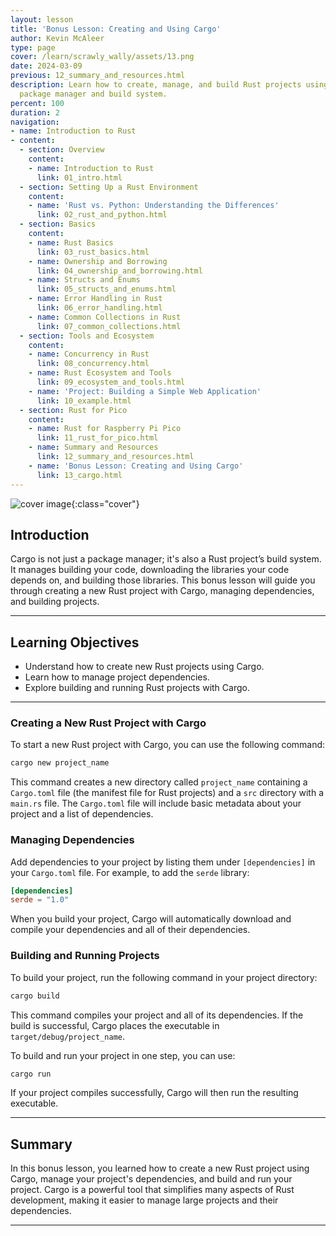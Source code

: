```yaml
---
layout: lesson
title: 'Bonus Lesson: Creating and Using Cargo'
author: Kevin McAleer
type: page
cover: /learn/scrawly_wally/assets/13.png
date: 2024-03-09
previous: 12_summary_and_resources.html
description: Learn how to create, manage, and build Rust projects using Cargo, Rust's
  package manager and build system.
percent: 100
duration: 2
navigation:
- name: Introduction to Rust
- content:
  - section: Overview
    content:
    - name: Introduction to Rust
      link: 01_intro.html
  - section: Setting Up a Rust Environment
    content:
    - name: 'Rust vs. Python: Understanding the Differences'
      link: 02_rust_and_python.html
  - section: Basics
    content:
    - name: Rust Basics
      link: 03_rust_basics.html
    - name: Ownership and Borrowing
      link: 04_ownership_and_borrowing.html
    - name: Structs and Enums
      link: 05_structs_and_enums.html
    - name: Error Handling in Rust
      link: 06_error_handling.html
    - name: Common Collections in Rust
      link: 07_common_collections.html
  - section: Tools and Ecosystem
    content:
    - name: Concurrency in Rust
      link: 08_concurrency.html
    - name: Rust Ecosystem and Tools
      link: 09_ecosystem_and_tools.html
    - name: 'Project: Building a Simple Web Application'
      link: 10_example.html
  - section: Rust for Pico
    content:
    - name: Rust for Raspberry Pi Pico
      link: 11_rust_for_pico.html
    - name: Summary and Resources
      link: 12_summary_and_resources.html
    - name: 'Bonus Lesson: Creating and Using Cargo'
      link: 13_cargo.html
---
```



![cover image]({{page.cover}}){:class="cover"}

## Introduction

Cargo is not just a package manager; it's also a Rust project’s build system. It manages building your code, downloading the libraries your code depends on, and building those libraries. This bonus lesson will guide you through creating a new Rust project with Cargo, managing dependencies, and building projects.

---

## Learning Objectives

- Understand how to create new Rust projects using Cargo.
- Learn how to manage project dependencies.
- Explore building and running Rust projects with Cargo.

---

### Creating a New Rust Project with Cargo

To start a new Rust project with Cargo, you can use the following command:

```bash
cargo new project_name
```

This command creates a new directory called `project_name` containing a `Cargo.toml` file (the manifest file for Rust projects) and a `src` directory with a `main.rs` file. The `Cargo.toml` file will include basic metadata about your project and a list of dependencies.

### Managing Dependencies

Add dependencies to your project by listing them under `[dependencies]` in your `Cargo.toml` file. For example, to add the `serde` library:

```toml
[dependencies]
serde = "1.0"
```

When you build your project, Cargo will automatically download and compile your dependencies and all of their dependencies.

### Building and Running Projects

To build your project, run the following command in your project directory:

```bash
cargo build
```

This command compiles your project and all of its dependencies. If the build is successful, Cargo places the executable in `target/debug/project_name`.

To build and run your project in one step, you can use:

```bash
cargo run
```

If your project compiles successfully, Cargo will then run the resulting executable.

---

## Summary

In this bonus lesson, you learned how to create a new Rust project using Cargo, manage your project's dependencies, and build and run your project. Cargo is a powerful tool that simplifies many aspects of Rust development, making it easier to manage large projects and their dependencies.

---
